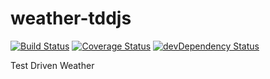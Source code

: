 weather-tddjs
=============

[![Build Status](https://travis-ci.org/larsthorup/weather-tddjs.png)](https://travis-ci.org/larsthorup/weather-tddjs)
[![Coverage Status](https://coveralls.io/repos/larsthorup/weather-tddjs/badge.png?branch=master)](https://coveralls.io/r/larsthorup/weather-tddjs?branch=master)
[![devDependency Status](https://david-dm.org/larsthorup/weather-tddjs/dev-status.png)](https://david-dm.org/larsthorup/weather-tddjs#info=devDependencies)

Test Driven Weather
